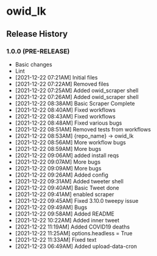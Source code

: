 # owid_lk

## Release History

### 1.0.0 (PRE-RELEASE)
  * Basic changes
  * Lint
  *  [2021-12-22 07:21AM] Initial files
  *  [2021-12-22 07:22AM] Removed files
  *  [2021-12-22 07:25AM] Added owid_scraper shell
  *  [2021-12-22 07:26AM] Added owid_scraper shell
  *  [2021-12-22 08:38AM] Basic Scraper Complete
  *  [2021-12-22 08:40AM] Fixed workflows
  *  [2021-12-22 08:43AM] Fixed workflows
  *  [2021-12-22 08:48AM] Fixed various bugs
  *  [2021-12-22 08:51AM] Removed tests from workflows
  *  [2021-12-22 08:53AM] {repo_name} -> owid_lk
  *  [2021-12-22 08:56AM] More workflow bugs
  *  [2021-12-22 08:59AM] More bugs
  *  [2021-12-22 09:06AM] added install reqs
  *  [2021-12-22 09:07AM] More bugs
  *  [2021-12-22 09:09AM] More bugs
  *  [2021-12-22 09:26AM] Added config
  *  [2021-12-22 09:31AM] Added tweeter shell
  *  [2021-12-22 09:40AM] Basic Tweet done
  *  [2021-12-22 09:41AM] enabled scraper
  *  [2021-12-22 09:45AM] Fixed 3.10.0 tweepy issue
  *  [2021-12-22 09:49AM] Bugs
  *  [2021-12-22 09:58AM] Added README
  *  [2021-12-22 10:22AM] Added inner tweet
  *  [2021-12-22 11:19AM] Added COVID19 deaths
  *  [2021-12-22 11:25AM] options.headless = True
  *  [2021-12-22 11:33AM] Fixed text
  *  [2021-12-23 06:49AM] Added upload-data-cron
